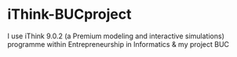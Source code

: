 # iThink-BUCproject
I use iThink 9.0.2 (a Premium modeling and interactive simulations) programme within Entrepreneurship in Informatics &amp; my project BUC
